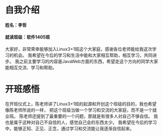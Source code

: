 # 自我介绍

#### 姓名：李哲
#### 就读班级：软件1405班

大家好，非常荣幸能够加入Linux3+1班这个大家庭，感谢各位老师能给我这次学习的机会。
我希望在今后的学习和生活中能和大家相互帮助，相互学习，共同进步。
我之前主要学习的内容是JavaWeb方面的东西，希望走这个方向的同学大家能相互交流、学习和帮助。

# 开班感悟

在开班仪式上，陈老师讲了Linux3+1班的起源和开创这个班级的目的，我也希望像陈老师所说的一样，
把这个班级当做一个学习和交流的大家庭，而不是一个就业班。
陈老师还提到了最重要的一个问题，那就是有很多人对自己不够自信。
我也是属于这种对自己不自信的人，感觉自己会的东西太少。
我希望在今后的学习中，能够正知、正见、正念，通过学习和交流能让我逐渐自信起来。